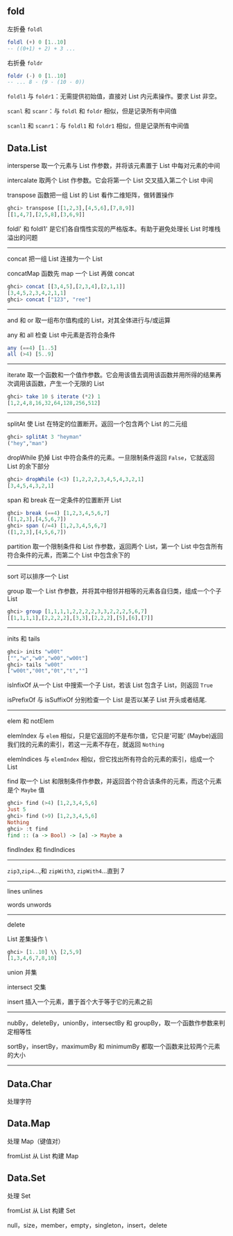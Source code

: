 ## fold

左折叠 `foldl`

```haskell
foldl (+) 0 [1..10]
-- ((0+1) + 2) + 3 ...
```

右折叠 `foldr`

```haskell
foldr (-) 0 [1..10]
-- ... 8 - (9 - (10 - 0))
```

`foldl1` 与 `foldr1`：无需提供初始值，直接对 List 内元素操作。要求 List 非空。

`scanl` 和 `scanr`：与 `foldl` 和 `foldr` 相似，但是记录所有中间值

`scanl1` 和 `scanr1`：与 `foldl1` 和 `foldr1` 相似，但是记录所有中间值

## Data.List

intersperse 取一个元素与 List 作参数，并将该元素置于 List 中每对元素的中间

intercalate 取两个 List 作参数。它会将第一个 List 交叉插入第二个 List 中间

transpose 函数把一组 List 的 List 看作二维矩阵，做转置操作

```haskell
ghci> transpose [[1,2,3],[4,5,6],[7,8,9]]  
[[1,4,7],[2,5,8],[3,6,9]]  
```

foldl' 和 foldl1' 是它们各自惰性实现的严格版本。有助于避免处理长 List 时堆栈溢出的问题

---

concat 把一组 List 连接为一个 List

concatMap 函数先 map 一个 List 再做 concat

```haskell
ghci> concat [[3,4,5],[2,3,4],[2,1,1]]  
[3,4,5,2,3,4,2,1,1]
ghci> concat ["123", "ree"]

```

---

and 和 or 取一组布尔值构成的 List，对其全体进行与/或运算

any 和 all 检查 List 中元素是否符合条件

```haskell
any (==4) [1..5]
all (>4) [5..9]
```

---

iterate 取一个函数和一个值作参数。它会用该值去调用该函数并用所得的结果再次调用该函数，产生一个无限的 List

```haskell
ghci> take 10 $ iterate (*2) 1  
[1,2,4,8,16,32,64,128,256,512]
```

---

splitAt 使 List 在特定的位置断开。返回一个包含两个 List 的二元组

```haskell
ghci> splitAt 3 "heyman"  
("hey","man")
```

dropWhile 扔掉 List 中符合条件的元素。一旦限制条件返回 `False`，它就返回 List 的余下部分

```haskell
ghci> dropWhile (<3) [1,2,2,2,3,4,5,4,3,2,1]  
[3,4,5,4,3,2,1]
```

span 和 break 在一定条件的位置断开 List

```haskell
ghci> break (==4) [1,2,3,4,5,6,7]  
([1,2,3],[4,5,6,7])  
ghci> span (/=4) [1,2,3,4,5,6,7]  
([1,2,3],[4,5,6,7])
```

partition 取一个限制条件和 List 作参数，返回两个 List，第一个 List 中包含所有符合条件的元素，而第二个 List 中包含余下的

---

sort 可以排序一个 List

group 取一个 List 作参数，并将其中相邻并相等的元素各自归类，组成一个个子 List

```haskell
ghci> group [1,1,1,1,2,2,2,2,3,3,2,2,2,5,6,7]  
[[1,1,1,1],[2,2,2,2],[3,3],[2,2,2],[5],[6],[7]]
```

---

inits 和 tails

```haskell
ghci> inits "w00t"
["","w","w0","w00","w00t"]
ghci> tails "w00t"
["w00t","00t","0t","t",""]
```

isInfixOf 从一个 List 中搜索一个子 List，若该 List 包含子 List，则返回 `True`

isPrefixOf 与 isSuffixOf 分别检查一个 List 是否以某子 List 开头或者结尾.

---

elem 和 notElem

elemIndex 与 `elem` 相似，只是它返回的不是布尔值，它只是'可能' (Maybe)返回我们找的元素的索引，若这一元素不存在，就返回 `Nothing`

elemIndices 与 `elemIndex` 相似，但它找出所有符合的元素的索引，组成一个 List

find 取一个 List 和限制条件作参数，并返回首个符合该条件的元素，而这个元素是个 `Maybe` 值

```haskell
ghci> find (>4) [1,2,3,4,5,6]  
Just 5  
ghci> find (>9) [1,2,3,4,5,6]  
Nothing  
ghci> :t find  
find :: (a -> Bool) -> [a] -> Maybe a
```

findIndex 和 findIndices

---

`zip3`,`zip4`...,和 `zipWith3`, `zipWith4`...直到 7

---

lines unlines

words unwords

---

delete

List 差集操作 \

```haskell
ghci> [1..10] \\ [2,5,9]
[1,3,4,6,7,8,10]
```

union 并集

intersect 交集

insert 插入一个元素，置于首个大于等于它的元素之前

---

nubBy，deleteBy，unionBy，intersectBy 和 groupBy，取一个函数作参数来判定相等性

sortBy，insertBy，maximumBy 和 minimumBy 都取一个函数来比较两个元素的大小

---

## Data.Char

处理字符

## Data.Map

处理 Map（键值对）

fromList 从 List 构建 Map

## Data.Set

处理 Set

fromList 从 List 构建 Set

null，size，member，empty，singleton，insert，delete
